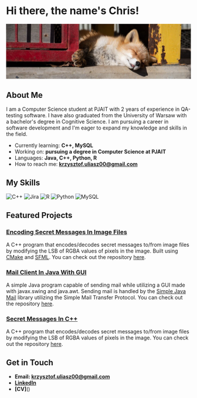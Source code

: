 # Hi there, the name's Chris!

![Banner Image](banner_github_slim.jpg)

## About Me

I am a Computer Science student at PJAIT with 2 years of experience in QA-testing software. I have also graduated from the University of Warsaw with a bachelor's degree in Cognitive Science. I am pursuing a career in software development and I'm eager to expand my knowledge and skills in the field. 

- Currently learning: **C++, MySQL**
- Working on: **pursuing a degree in Computer Science at PJAIT**
- Languages: **Java, C++, Python, R**
- How to reach me: **krzysztof.uliasz00@gmail.com**

## My Skills

![C++](https://img.shields.io/badge/C%2B%2B-00599C?style=for-the-badge&logo=c%2B%2B&logoColor=white)
![Jira](https://img.shields.io/badge/Jira-0052CC?style=for-the-badge&logo=Jira&logoColor=white)
![R](https://img.shields.io/badge/R-276DC3?style=for-the-badge&logo=r&logoColor=white)
![Python](https://img.shields.io/badge/Python-FFD43B?style=for-the-badge&logo=python&logoColor=blue)
![MySQL](https://img.shields.io/badge/MySQL-005C84?style=for-the-badge&logo=mysql&logoColor=white)

## Featured Projects

### [Encoding Secret Messages In Image Files](https://github.com/krzysztof-uliasz/secret-messages)

A C++ program that encodes/decodes secret messages to/from image files by modifying the LSB of RGBA values of pixels in the image. Built using [CMake](https://cmake.org/) and [SFML](https://github.com/SFML/SFML "Simple and Fast Multimedia Library"). You can check out the repository [here](https://github.com/krzysztof-uliasz/secret-messages).

### [Mail Client In Java With GUI](https://github.com/krzysztof-uliasz/mail-client-in-java)

A simple Java program capable of sending mail while utilizing a GUI made with javax.swing and java.awt. Sending mail is handled by the [Simple Java Mail](https://www.simplejavamail.org/) library utilizing the Simple Mail Transfer Protocol. You can check out the repository [here](https://github.com/krzysztof-uliasz/mail-client-in-java).

### [Secret Messages In C++](https://github.com/krzysztof-uliasz/secret-messages)

A C++ program that encodes/decodes secret messages to/from image files by modifying the LSB of RGBA values of pixels in the image. You can check out the repository [here](https://github.com/krzysztof-uliasz/secret-messages).

## Get in Touch

- **Email: krzysztof.uliasz00@gmail.com**
- **[LinkedIn](https://www.linkedin.com/in/krzysztof-uliasz-804044343/)**
- **[CV]**()


